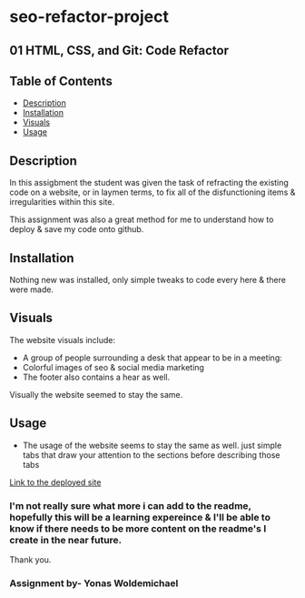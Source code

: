 # seo-refactor-project
## 01 HTML, CSS, and Git: Code Refactor

## Table of Contents
 - [Description](#description)
 - [Installation](#installation)
 - [Visuals](#visuals)
 - [Usage](#usage)

 ## Description
 In this assigbment the student was given the task of refracting the existing code on a website, or in laymen terms, to fix all of the disfunctioning items & irregularities within this site.

 This assignment was also a great method for me to understand how to deploy & save my code onto github.

 ## Installation
Nothing new was installed, only simple tweaks to code every here & there were made.

 ## Visuals
The website visuals include:
- A group of people surrounding a desk that appear to be in a meeting:
- Colorful images of seo & social media marketing
- The footer also contains a hear as well.

Visually the website seemed to stay the same.

 ## Usage
- The usage of the website seems to stay the same as well. just simple tabs that draw your attention to the sections before describing those tabs


[Link to the deployed site](https://ybyonas1.github.io/seo-refactor-project/)

### I'm not really sure what more i can add to the readme, hopefully this will be a learning expereince & I'll be able to know if there needs to be more content on the readme's I create in the near future. 
Thank you.

### Assignment by- Yonas Woldemichael